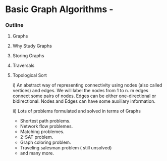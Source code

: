 # Basic Graph Algorithms -

### Outline

1. Graphs
2. Why Study Graphs
3. Storing Graphs
4. Traversals
5. Topological Sort


   i) An abstract way of representing connectivity using nodes (also called vertices) and edges.
   We will label the nodes from 1 to n.
   m edges connect some pairs of nodes. Edges can be either one-directional or bidirectional.
   Nodes and Edges can have some auxiliary information.
  
  
   ii) Lots of problems formulated and solved in terms of Graphs
   - Shortest path problems.
   - Network flow problemes.
   - Matching problemes.
   - 2-SAT problem.
   - Graph coloring problem.
   - Traveling salesman problem ( still unsolved)
   - and many more.


